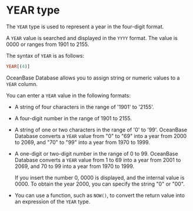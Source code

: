 # YEAR type

The `YEAR` type is used to represent a year in the four-digit format.

A `YEAR` value is searched and displayed in the `YYYY` format. The value is 0000 or ranges from 1901 to 2155.

The syntax of `YEAR` is as follows:

```sql
YEAR[(4)]
```

OceanBase Database allows you to assign string or numeric values to a `YEAR` column.

You can enter a `YEAR` value in the following formats:

* A string of four characters in the range of '1901' to '2155'.

* A four-digit number in the range of 1901 to 2155.

* A string of one or two characters in the range of '0' to '99'. OceanBase Database converts a `YEAR` value from "0" to "69" into a year from 2000 to 2069, and "70" to "99" into a year from 1970 to 1999.

* A one-digit or two-digit number in the range of 0 to 99. OceanBase Database converts a `YEAR` value from 1 to 69 into a year from 2001 to 2069, and 70 to 99 into a year from 1970 to 1999.

   If you insert the number 0, 0000 is displayed, and the internal value is 0000. To obtain the year 2000, you can specify the string "0" or "00".

* You can use a function, such as `NOW()`, to convert the return value into an expression of the `YEAR` type.
